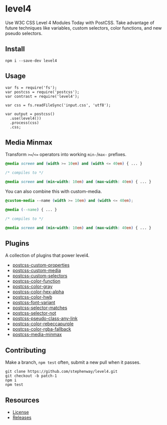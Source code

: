 # level4
Use W3C CSS Level 4 Modules Today with PostCSS. Take advantage of future
techniques like variables, custom selectors, color functions, and new pseudo
selectors.

## Install
```shell
npm i --save-dev level4
```

## Usage
```shell
var fs = require('fs');
var postcss = require('postcss');
var contrast = require('level4');

var css = fs.readFileSync('input.css', 'utf8');

var output = postcss()
  .use(level4())
  .process(css)
  .css;
```

## Media Minmax

Transform `>=`/`<=` operators into working `min-`/`max-` prefixes.

```css
@media screen and (width >= 10em) and (width <= 40em) { ... }

/* compiles to */

@media screen and (min-width: 10em) and (max-width: 40em) { ... }
```

You can also combine this with custom-media.

```css
@custom-media --name (width >= 10em) and (width <= 40em);

@media (--name) { ... }

/* compiles to */

@media screen and (min-width: 10em) and (max-width: 40em) { ... }
```

## Plugins

A collection of plugins that power level4.

* [postcss-custom-properties](https://github.com/postcss/postcss-custom-properties)
* [postcss-custom-media](https://github.com/postcss/postcss-custom-media)
* [postcss-custom-selectors](https://github.com/postcss/postcss-custom-selectors)
* [postcss-color-function](https://github.com/postcss/postcss-color-function)
* [postcss-color-gray](https://github.com/postcss/postcss-color-gray)
* [postcss-color-hex-alpha](https://github.com/postcss/postcss-color-hex-alpha)
* [postcss-color-hwb](https://github.com/postcss/postcss-color-hwb)
* [postcss-font-variant](https://github.com/postcss/postcss-font-variant)
* [postcss-selector-matches](https://github.com/postcss/postcss-selector-matches)
* [postcss-selector-not](https://github.com/postcss/postcss-selector-not)
* [postcss-pseudo-class-any-link](https://github.com/jonathantneal/postcss-pseudo-class-any-link)
* [postcss-color-rebeccapurple](https://github.com/postcss/postcss-color-rebeccapurple)
* [postcss-color-rgba-fallback](https://github.com/postcss/postcss-color-rgba-fallback)
* [postcss-media-minmax](https://github.com/postcss/postcss-media-minmax)

## Contributing

Make a branch, `npm test` often, submit a new pull when it passes.

``` shell
git clone https://github.com/stephenway/level4.git
git checkout -b patch-1
npm i
npm test
```

## Resources

* [License](LICENSE)
* [Releases](https://github.com/stephenway/level4/releases)

[travis-img]: https://img.shields.io/travis/stephenway/level4.svg?label=unix
[travis]: https://travis-ci.org/stephenway/level4

